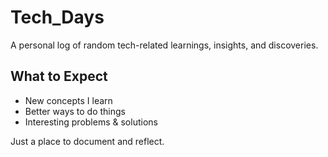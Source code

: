 # Tech_Days  
A personal log of random tech-related learnings, insights, and discoveries.  

## What to Expect  
- New concepts I learn  
- Better ways to do things  
- Interesting problems & solutions  

Just a place to document and reflect.
